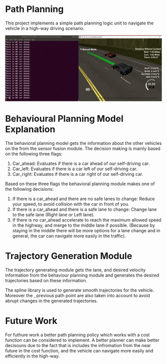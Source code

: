 # Path Planning

This project implements a simple path planning logic unit to navigate the vehicle in a high-way driving scenario.

<img src = "Path_Planning.gif" align="center" width = "600" hight = "600">

# Behavioural Planning Model Explanation
The behavioral planning model gets the information about the other vehicles on the from the sensor fusion module. The decision making is mainly based on the following three flags:

1) Car_ahead: Evaluates if there is a car ahead of our self-driving car.
2) Car_left: Evaluates if there is a car left of our self-driving car.
3) Car_right: Evaluates if there is a car right of our self-driving car.

Based on these three flags the behavioral planning module makes one of the following decisions:

1) If there is a car_ahead and there are no safe lanes to change: Reduce your speed, to avoid collision with the car in front of you.
2) If there is a car_ahead and there is a safe lane to change: Change lane to the safe lane (Right lane or Left lane).
3) If there is no car_ahead accelerate to reach the maximum allowed speed in the highway, and merge to the middle lane if possible. (Because by staying in the middle there will be more options for a lane change and in general, the car can navigate more easily in the traffic).

# Trajectory Generation Module

The trajectory generating module gets the lane, and desired velocity information from the behaviour planning module and generates the desired trajectories based on these information.

The spline library is used to generate smooth trajectories for the vehicle.
Moreover the , previous path point are also taken into account to avoid abrupt changes in the generated trajectories.


# Future Work
For futhure work a better path planning policy which works with a cost function can be considered to implement. A better planner can make better decisouns due to the fact that is includes the infromation from the near future in the cost function, and the vehicle can navigate more easily and efficiently in the high-way.
